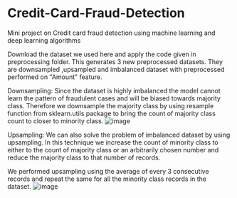 # Credit-Card-Fraud-Detection
Mini project on Credit card fraud detection using machine learning and deep learning algorithms 

Download the dataset we used here and apply the code given in preprocessing folder. This generates 3 new preprocessed datasets. They are downsampled ,upsampled and imbalanced dataset with preprocessed performed on "Amount" feature.

Downsampling: Since the dataset is highly imbalanced the model cannot learn the pattern of fraudulent cases and will be biased towards majority class. 
Therefore we downsample the majority class by using resample function from sklearn.utils package to bring the count of majority class count to closer to minority class.
![image](https://github.com/adithyak2k03/Credit-Card-Fraud-Detection/assets/110721429/c9352b33-d152-48c4-a5b0-1d5d2ab2250d)

Upsampling: We can also solve the problem of imbalanced dataset by using upsampling. In this technique we increase the count of minority class to either to the count of majority class or an arbitrarily chosen number and reduce the majority class to that number of records.

We performed upsampling using the average of every 3 consecutive records and repeat the same for all the minority class records in the dataset.
![image](https://github.com/adithyak2k03/Credit-Card-Fraud-Detection/assets/110721429/4642f951-899c-40ac-be80-f4c4ee028742)
